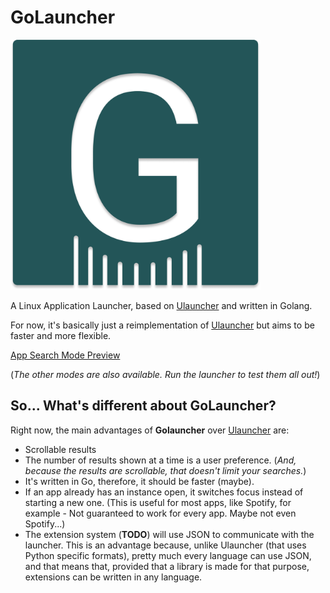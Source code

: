 # GoLauncher
<img src="/images/logo.png" alt="Logo" width="400" />

A Linux Application Launcher, based on [Ulauncher](https://ulauncher.io/) and written in Golang.

For now, it's basically just a reimplementation of [Ulauncher](https://ulauncher.io/) but aims to be faster and more flexible.

[App Search Mode Preview](https://streamable.com/umzzp)

(*The other modes are also available. Run the launcher to test them all out!*)

## So... What's different about GoLauncher?
Right now, the main advantages of **Golauncher** over [Ulauncher](https://ulauncher.io/) are:
* Scrollable results
* The number of results shown at a time is a user preference. (*And, because the results are scrollable, that doesn't limit your searches.*)
* It's written in Go, therefore, it should be faster (maybe).
* If an app already has an instance open, it switches focus instead of starting a new one. (This is useful for most apps, like Spotify, for example - Not guaranteed to work for every app. Maybe not even Spotify...)
* The extension system (**TODO**) will use JSON to communicate with the launcher. This is an advantage because, 
unlike Ulauncher (that uses Python specific formats), pretty much every language can use JSON, and that means that,
provided that a library is made for that purpose, extensions can be written in any language.
